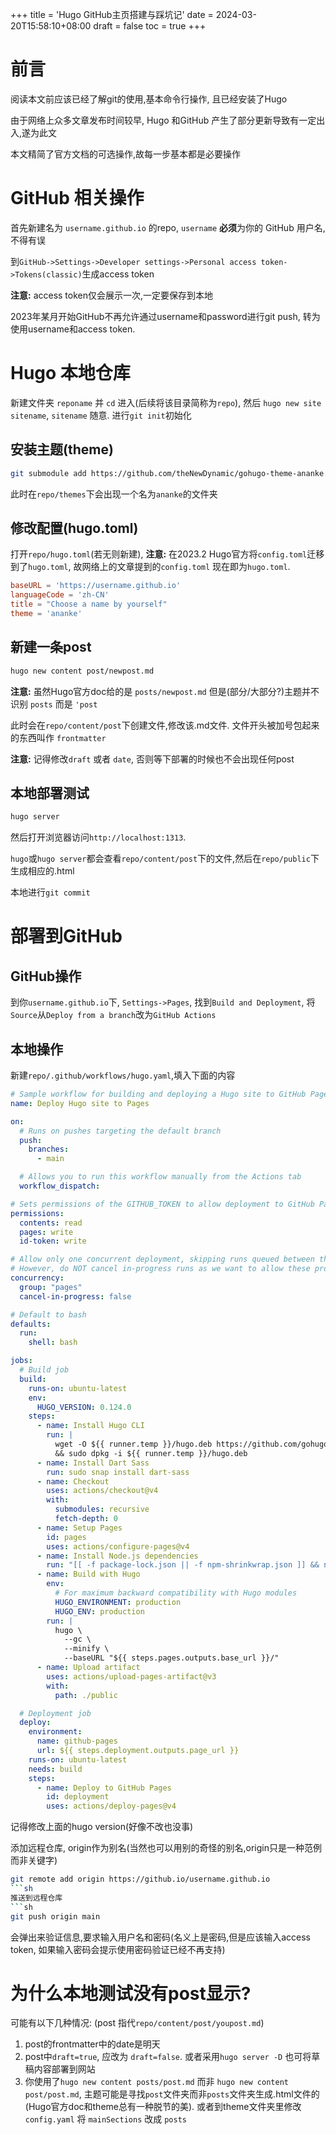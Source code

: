 +++
title = 'Hugo GitHub主页搭建与踩坑记'
date = 2024-03-20T15:58:10+08:00
draft = false
toc = true
+++
# 前言

阅读本文前应该已经了解git的使用,基本命令行操作, 且已经安装了Hugo

由于网络上众多文章发布时间较早, Hugo 和GitHub 产生了部分更新导致有一定出入,遂为此文

本文精简了官方文档的可选操作,故每一步基本都是必要操作

# GitHub 相关操作

首先新建名为 `username.github.io` 的repo, `username` **必须**为你的 GitHub 用户名, 不得有误

到`GitHub->Settings->Developer settings->Personal access token->Tokens(classic)`生成access token

**注意:** access token仅会展示一次,一定要保存到本地

2023年某月开始GitHub不再允许通过username和password进行git push, 转为使用username和access token.

# Hugo 本地仓库

新建文件夹 `reponame` 并 `cd` 进入(后续将该目录简称为`repo`), 然后 `hugo new site sitename`, `sitename` 随意. 进行`git init`初始化

## 安装主题(theme)

```sh
git submodule add https://github.com/theNewDynamic/gohugo-theme-ananke.git themes/ananke
```
此时在`repo/themes`下会出现一个名为`ananke`的文件夹

## 修改配置(hugo.toml)

打开`repo/hugo.toml`(若无则新建), **注意:** 在2023.2 Hugo官方将`config.toml`迁移到了`hugo.toml`, 故网络上的文章提到的`config.toml` 现在即为`hugo.toml`.

```toml
baseURL = 'https://username.github.io'
languageCode = 'zh-CN'
title = "Choose a name by yourself"
theme = 'ananke'
```

## 新建一条post

```sh
hugo new content post/newpost.md
```
**注意:** 虽然Hugo官方doc给的是 `posts/newpost.md` 但是(部分/大部分?)主题并不识别 `posts` 而是 `'post`

此时会在`repo/content/post`下创建文件,修改该.md文件. 文件开头被加号包起来的东西叫作 `frontmatter`

**注意:** 记得修改`draft` 或者 `date`, 否则等下部署的时候也不会出现任何post

## 本地部署测试

```sh
hugo server
```
然后打开浏览器访问`http://localhost:1313`.

`hugo`或`hugo server`都会查看`repo/content/post`下的文件,然后在`repo/public`下生成相应的.html

本地进行`git commit`

# 部署到GitHub

## GitHub操作

到你`username.github.io`下, `Settings->Pages`, 找到`Build and Deployment`, 将`Source`从`Deploy from a branch`改为`GitHub Actions`

## 本地操作

新建`repo/.github/workflows/hugo.yaml`,填入下面的内容
```yaml
# Sample workflow for building and deploying a Hugo site to GitHub Pages
name: Deploy Hugo site to Pages

on:
  # Runs on pushes targeting the default branch
  push:
    branches:
      - main

  # Allows you to run this workflow manually from the Actions tab
  workflow_dispatch:

# Sets permissions of the GITHUB_TOKEN to allow deployment to GitHub Pages
permissions:
  contents: read
  pages: write
  id-token: write

# Allow only one concurrent deployment, skipping runs queued between the run in-progress and latest queued.
# However, do NOT cancel in-progress runs as we want to allow these production deployments to complete.
concurrency:
  group: "pages"
  cancel-in-progress: false

# Default to bash
defaults:
  run:
    shell: bash

jobs:
  # Build job
  build:
    runs-on: ubuntu-latest
    env:
      HUGO_VERSION: 0.124.0
    steps:
      - name: Install Hugo CLI
        run: |
          wget -O ${{ runner.temp }}/hugo.deb https://github.com/gohugoio/hugo/releases/download/v${HUGO_VERSION}/hugo_extended_${HUGO_VERSION}_linux-amd64.deb \
          && sudo dpkg -i ${{ runner.temp }}/hugo.deb          
      - name: Install Dart Sass
        run: sudo snap install dart-sass
      - name: Checkout
        uses: actions/checkout@v4
        with:
          submodules: recursive
          fetch-depth: 0
      - name: Setup Pages
        id: pages
        uses: actions/configure-pages@v4
      - name: Install Node.js dependencies
        run: "[[ -f package-lock.json || -f npm-shrinkwrap.json ]] && npm ci || true"
      - name: Build with Hugo
        env:
          # For maximum backward compatibility with Hugo modules
          HUGO_ENVIRONMENT: production
          HUGO_ENV: production
        run: |
          hugo \
            --gc \
            --minify \
            --baseURL "${{ steps.pages.outputs.base_url }}/"          
      - name: Upload artifact
        uses: actions/upload-pages-artifact@v3
        with:
          path: ./public

  # Deployment job
  deploy:
    environment:
      name: github-pages
      url: ${{ steps.deployment.outputs.page_url }}
    runs-on: ubuntu-latest
    needs: build
    steps:
      - name: Deploy to GitHub Pages
        id: deployment
        uses: actions/deploy-pages@v4
```
记得修改上面的hugo version(好像不改也没事)

添加远程仓库, origin作为别名(当然也可以用别的奇怪的别名,origin只是一种范例而非关键字)
```sh
git remote add origin https://github.io/username.github.io
```sh
推送到远程仓库
```sh
git push origin main
```
会弹出来验证信息,要求输入用户名和密码(名义上是密码,但是应该输入access token, 如果输入密码会提示使用密码验证已经不再支持)

# 为什么本地测试没有post显示?

可能有以下几种情况: (post 指代`repo/content/post/youpost.md`)
1. post的frontmatter中的date是明天
2. post中`draft=true`, 应改为 `draft=false`. 或者采用`hugo server -D` 也可将草稿内容部署到网站
3. 你使用了`hugo new content posts/post.md` 而非 `hugo new content post/post.md`, 主题可能是寻找`post`文件夹而非`posts`文件夹生成.html文件的(Hugo官方doc和theme总有一种脱节的美). 或者到theme文件夹里修改`config.yaml` 将 `mainSections` 改成 `posts`

